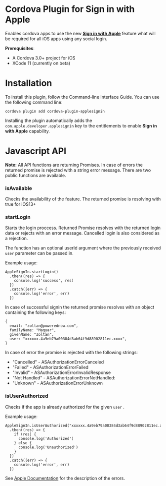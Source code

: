 Cordova Plugin for Sign in with Apple
=====================================
Enables cordova apps to use the new [**Sign in with Apple**](https://developer.apple.com/sign-in-with-apple/) feature what will be required for all iOS apps using any social login. 

**Prerequisites**:
* A Cordova 3.0+ project for iOS
* XCode 11 (currently on beta)

# Installation

To install this plugin, follow the Command-line Interface Guide. You can use the following command line:
```
cordova plugin add cordova-plugin-applesignin 
```
Installing the plugin automatically adds the ```com.apple.developer.applesignin``` key to the entitlements to enable **Sign in with Apple** capability.
# Javascript API
**Note:** All API functions are returning Promises. In case of errors the returned promise is rejected with a string error message.
There are two public functions are available. 

### isAvailable 
Checks the availability of the feature. The returned promise is resolving with true for iOS13+

### startLogin 
Starts the login proccess. Returned Promise resolves with the returned login data or rejects with an error message. Cancelled login is also considered as a rejection. 

The function has an optional userId argument where the previously received ```user``` parameter can be passed in.

Example usage:

```
AppleSignIn.startLogin()  
  .then((res) => {
    console.log('success', res)
  })
  .catch((err) => {
    console.log('error', err)
  }) 
```

In case of successful signin the returned promise resolves with an object containing the following keys:
```
{
  email: "zoltan@powerednow.com",
  familyName: "Magyar",
  givenName: "Zoltan",
  user: "xxxxxx.4a9eb79a00384d3ab64f9d88902811ec.xxxx",
}
```
In case of error the promise is rejected with the following strings:
* "Cancelled" - ASAuthorizationErrorCanceled
* "Failed" - ASAuthorizationErrorFailed
* "Invalid" - ASAuthorizationErrorInvalidResponse
* "Not Handled" - ASAuthorizationErrorNotHandled:
* "Unknown" - ASAuthorizationErrorUnknown

### isUserAuthorized
Checks if the app is already authorized for the given ```user``` . 

Example usage:

```
AppleSignIn.isUserAuthorized("xxxxxx.4a9eb79a00384d3ab64f9d88902811ec.xxxx")  
  .then((res) => {
    if (res) {
      console.log('Authorized')
    } else {
      console.log('Unauthorized')
    }
  })
  .catch((err) => {
    console.log('error', err)
  }) 
```

See [Apple Documentation](https://developer.apple.com/documentation/authenticationservices/asauthorizationerror?language=objc) for the description of the errors.
